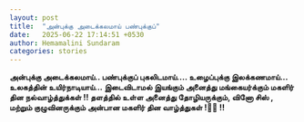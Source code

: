```yaml
---
layout: post
title:  "அன்புக்கு அடைக்கலமாய் பண்புக்குப்"
date:   2025-06-22 17:14:51 +0530
author: Hemamalini Sundaram
categories: stories
---
```


**அன்புக்கு அடைக்கலமாய்.. பண்புக்குப் புகலிடமாய்\.... உழைப்புக்கு இலக்கணமாய்\...
உலகத்தின் உயிர்நாடியாய்\... இடைவிடாமல் இயங்கும் அனைத்து மங்கையர்க்கும் மகளிர் தின
நல்வாழ்த்துக்கள் !! தளத்தில் உள்ள அனைத்து தோழியருக்கும், வினோ சிஸ் , மற்றும்
குழுவினருக்கும் அன்பான மகளிர் தின வாழ்த்துகள் !💐💐 !!**
